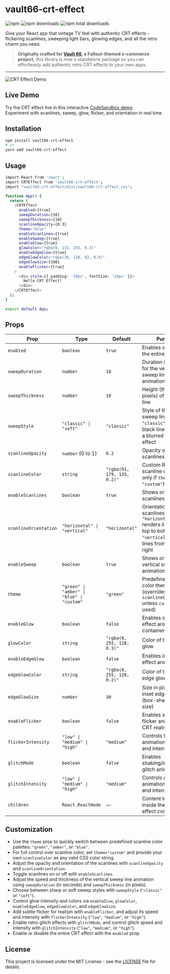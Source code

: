 # vault66-crt-effect

![npm](https://img.shields.io/npm/v/vault66-crt-effect?style=flat-square)
![npm downloads](https://img.shields.io/npm/dw/vault66-crt-effect?style=flat-square)
![npm total downloads](https://img.shields.io/npm/dt/vault66-crt-effect?style=flat-square)

Give your React app that vintage TV feel with authentic CRT effects - flickering scanlines, sweeping light bars, glowing edges, and all the retro charm you need.

> **Originally crafted for [Vault 66](https://github.com/mdombrov-33/vault-66-store), a Fallout-themed e-commerce project,** this library is now a standalone package so you can effortlessly add authentic retro CRT effects to your own apps.

---

![CRT Effect Demo](./crt.gif)

## Live Demo

Try the CRT effect live in this interactive [CodeSandbox demo](https://codesandbox.io/p/sandbox/brave-scott-lgp564)  
Experiment with scanlines, sweep, glow, flicker, and orientation in real time.

## Installation

```bash
npm install vault66-crt-effect
# or
yarn add vault66-crt-effect
```

## Usage

```bash
import React from 'react';
import CRTEffect from 'vault66-crt-effect';
import "vault66-crt-effect/dist/vault66-crt-effect.css";

function App() {
  return (
    <CRTEffect
      enabled={true}
      sweepDuration={10}
      sweepThickness={10}
      scanlineOpacity={0.3}
      theme="blue"
      enableScanlines={true}
      enableSweep={true}
      enableGlow={true}
      glowColor="rgba(0, 132, 255, 0.3)"
      enableEdgeGlow={true}
      edgeGlowColor="rgba(30, 128, 92, 0.9)"
      edgeGlowSize={100}
      enableFlicker={true}
    >
      <div style={{ padding: '20px', fontSize: '24px' }}>
        Hello CRT Effect!
      </div>
    </CRTEffect>
  );
}

export default App;
```

## Props

| Prop                  | Type                                       | Default                     | Purpose                                                                                                                      |
| --------------------- | ------------------------------------------ | --------------------------- | ---------------------------------------------------------------------------------------------------------------------------- |
| `enabled`             | `boolean`                                  | `true`                      | Enables or disables the entire CRT effect                                                                                    |
| `sweepDuration`       | `number`                                   | `10`                        | Duration in seconds for the vertical sweep line animation                                                                    |
| `sweepThickness`      | `number`                                   | `10`                        | Height (thickness in pixels) of the sweep line                                                                               |
| `sweepStyle`          | `"classic" \| "soft"`                      | `"classic"`                 | Style of the vertical sweep line: `"classic"` is a sharp black line, `"soft"` is a blurred shadow effect                     |
| `scanlineOpacity`     | `number` (0 to 1)                          | `0.2`                       | Opacity of the scanlines                                                                                                     |
| `scanlineColor`       | `string`                                   | `"rgba(91, 179, 135, 0.2)"` | Custom RGBA/RGB scanline color (used only if `theme` is `"custom"`)                                                          |
| `enableScanlines`     | `boolean`                                  | `true`                      | Shows or hides the scanlines overlay                                                                                         |
| `scanlineOrientation` | `"horizontal" \| "vertical"`               | `"horizontal"`              | Orientation of the scanlines: `"horizontal"` renders lines from top to bottom, `"vertical"` renders lines from left to right |
| `enableSweep`         | `boolean`                                  | `true`                      | Shows or hides the vertical sweep line animation                                                                             |
| `theme`               | `"green" \| "amber" \| "blue" \| "custom"` | `"green"`                   | Predefined scanline color themes (overrides `scanlineColor` unless `custom` is used)                                         |
| `enableGlow`          | `boolean`                                  | `false`                     | Enables outer glow effect around the container                                                                               |
| `glowColor`           | `string`                                   | `"rgba(0, 255, 128, 0.3)"`  | Color of the outer glow                                                                                                      |
| `enableEdgeGlow`      | `boolean`                                  | `false`                     | Enables inset glow effect around edges                                                                                       |
| `edgeGlowColor`       | `string`                                   | `"rgba(0, 255, 128, 0.2)"`  | Color of the inset edge glow                                                                                                 |
| `edgeGlowSize`        | `number`                                   | `30`                        | Size in pixels of the inset edge glow (box-shadow inset size)                                                                |
| `enableFlicker`       | `boolean`                                  | `false`                     | Enables subtle flicker animation for CRT realism                                                                             |
| `flickerIntensity`    | `"low" \| "medium" \| "high"`              | `"medium"`                  | Controls flicker animation speed and intensity                                                                               |
| `glitchMode`          | `boolean`                                  | `false`                     | Enables shaking/interference glitch animation                                                                                |
| `glitchIntensity`     | `"low" \| "medium" \| "high"`              | `"medium"`                  | Controls glitch animation speed and intensity                                                                                |
| `children`            | `React.ReactNode`                          | —                           | Content to render inside the CRT effect container                                                                            |

## Customization

- Use the `theme` prop to quickly switch between predefined scanline color palettes: `"green"`, `"amber"`, or `"blue"`.
- For full control over scanline color, set `theme="custom"` and provide your own `scanlineColor` as any valid CSS color string.
- Adjust the opacity and orientation of the scanlines with `scanlineOpacity` and `scanlineOrientation`.
- Toggle scanlines on or off with `enableScanlines`.
- Adjust the speed and thickness of the vertical sweep line animation using `sweepDuration` (in seconds) and `sweepThickness` (in pixels).
- Choose between sharp or soft sweep styles with `sweepStyle` (`"classic"` or `"soft"`).
- Control glow intensity and colors via `enableGlow`, `glowColor`, `enableEdgeGlow`, `edgeGlowColor`, and `edgeGlowSize`.
- Add subtle flicker for realism with `enableFlicker`, and adjust its speed and intensity with `flickerIntensity` (`"low"`, `"medium"`, or `"high"`).
- Enable retro glitch effects with `glitchMode`, and control glitch speed and intensity with `glitchIntensity` (`"low"`, `"medium"`, or `"high"`).
- Enable or disable the entire CRT effect with the `enabled` prop.

## License

This project is licensed under the MIT License - see the [LICENSE](LICENSE) file for details.
